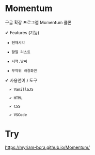 # Momentum
구글 확장 프로그램 Momentum 클론




✔ Features (기능)

	 ▪ 현재시각

	 ▪ 할일 리스트

	 ▪ 지역,날씨
	
	 ▪ 무작위 배경화면



✔ 사용언어 / 도구

	  ✔ VanillaJS

	  ✔ HTML
	
	  ✔ CSS
		
	  ✔ VSCode
		

# Try

https://myriam-bora.github.io/Momentum/
